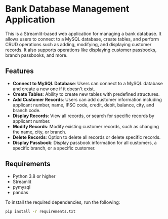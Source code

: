 # Bank Database Management Application

This is a Streamlit-based web application for managing a bank database. It allows users to connect to a MySQL database, create tables, and perform CRUD operations such as adding, modifying, and displaying customer records. It also supports operations like displaying customer passbooks, branch passbooks, and more.

## Features

- **Connect to MySQL Database**: Users can connect to a MySQL database and create a new one if it doesn't exist.
- **Create Tables**: Ability to create new tables with predefined structures.
- **Add Customer Records**: Users can add customer information including applicant number, name, IFSC code, credit, debit, balance, city, and branch code.
- **Display Records**: View all records, or search for specific records by applicant number.
- **Modify Records**: Modify existing customer records, such as changing the name, city, or branch.
- **Delete Records**: Option to delete all records or delete specific records.
- **Display Passbook**: Display passbook information for all customers, a specific branch, or a specific customer.

## Requirements

- Python 3.8 or higher
- Streamlit
- pymysql
- pandas

To install the required dependencies, run the following:

```bash
pip install -r requirements.txt
